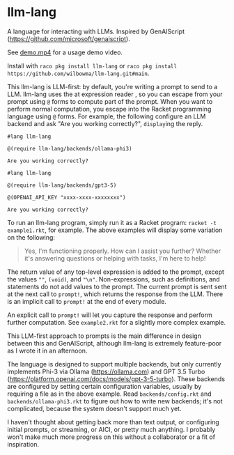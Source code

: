 llm-lang
========
A language for interacting with LLMs. Inspired by GenAIScript (https://github.com/microsoft/genaiscript).

See [demo.mp4](demo.mp4) for a usage demo video.

Install with `raco pkg install llm-lang` or `raco pkg install https://github.com/wilbowma/llm-lang.git#main`.

This llm-lang is LLM-first: by default, you're writing a prompt to send to a LLM.
llm-lang uses the at expression reader [](https://docs.racket-lang.org/scribble/reader.html#(part._.The_.Scribble_.Syntax_at_a_.Glance)), so you can escape from your prompt using `@` forms to compute part of the prompt.
When you want to perform normal computation, you escape into the Racket programming language using `@` forms.
For example, the following configure an LLM backend and ask "Are you working correctly?", `display`ing the reply.

```
#lang llm-lang

@(require llm-lang/backends/ollama-phi3)

Are you working correctly?
```

```
#lang llm-lang

@(require llm-lang/backends/gpt3-5)

@(OPENAI_API_KEY "xxxx-xxxx-xxxxxxxx")

Are you working correctly?
```

To run an llm-lang program, simply run it as a Racket program: `racket -t example1.rkt`, for example.
The above examples will display some variation on the following:
> Yes, I'm functioning properly. How can I assist you further? Whether it's answering questions or helping with tasks, I'm here to help!

The return value of any top-level expression is added to the prompt, except the values `""`, `(void)`, and `"\n"`.
Non-expressions, such as definitions, and statements do not add values to the prompt.
The current prompt is sent sent at the next call to `prompt!`, which returns the response from the LLM.
There is an implicit call to `prompt!` at the end of every module.

An explicit call to `prompt!` will let you capture the response and perform further computation.
See `example2.rkt` for a slightly more complex example.

This LLM-first approach to prompts is the main difference in design between this and GenAIScript, although llm-lang is extremely feature-poor as I wrote it in an afternoon.

The language is designed to support multiple backends, but only currently implements Phi-3 via Ollama (https://ollama.com) and GPT 3.5 Turbo (https://platform.openai.com/docs/models/gpt-3-5-turbo).
These backends are configured by setting certain configuration variables, usually by requiring a file as in the above example.
Read `backends/config.rkt` and `backends/ollama-phi3.rkt` to figure out how to write new backends; it's not complicated, because the system doesn't support much yet.

I haven't thought about getting back more than text output, or configuring initial prompts, or streaming, or AICI, or pretty much anything.
I probably won't make much more progress on this without a collaborator or a fit of inspiration.
